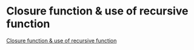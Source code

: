 # Closure function & use of recursive function
[Closure function & use of recursive function](https://aiwithcloud.com/2022/09/15/closure_function__use_of_recursive_function/)